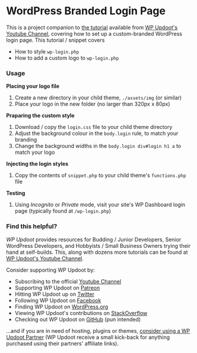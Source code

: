 # WordPress Branded Login Page

This is a project companion to [the tutorial]() available from [WP Updoot's Youtube Channel](https://www.wpupdoot.com/yt), covering how to set up a custom-branded WordPress login page. This tutorial / snippet covers
 
* How to style `wp-login.php`
* How to add a custom logo to `wp-login.php`

### Usage

**Placing your logo file**

1. Create a new directory in your child theme, `./assets/img` (or similar)
1. Place your logo in the new folder (no larger than 320px x 80px)

**Praparing the custom style**

1. Download / copy the `login.css` file to your child theme directory
1. Adjust the background colour in the `body.login` rule, to match your branding
1. Change the background widths in the `body.login div#login h1 a` to match your logo

**Injecting the login styles**

1. Copy the contents of `snippet.php` to your child theme's `functions.php` file

**Testing**

1. Using *Incognito* or *Private* mode, visit your site's WP Dashboard login page (typically found at `/wp-login.php`)

### Find this helpful?

*WP Updoot* provides resources for Budding / Junior Developers, Senior WordPress Developers, and Hobbyists / Small Business Owners trying their hand at self-builds. This, along with dozens more tutorials can be found at [WP Updoot's Youtube Channel](https://www.wpupdoot.com/yt).

Consider supporting WP Updoot by:

* Subscribing to the official [Youtube Channel](https://www.wpupdoot.com/yt)
* Supporting WP Updoot on [Patreon](https://www.patreon.com/wpupdoot)
* Hitting WP Updoot up on [Twitter](https://twitter.com/wpUpdoot)
* Following WP Updoot on [Facebook](https://www.facebook.com/WP-Updoot-103509467684804/)
* Finding WP Updoot on [WordPress.org](https://profiles.wordpress.org/wpupdootofficial/)
* Viewing WP Updoot's contributions on [StackOverflow](https://stackoverflow.com/users/11942572/wp-updoot)
* Checking out WP Updoot on [GitHub](https://github.com/wpupdoot) (pun intended)

...and if you are in need of hosting, plugins or themes, [consider using a WP Updoot Partner](https://www.wpupdoot.com/partners) (WP Updoot receive a small kick-back for anything purchased using their partners' affiliate links).

